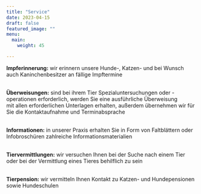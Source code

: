 ```yaml
---
title: "Service"
date: 2023-04-15
draft: false
featured_image: ""
menu:
  main:
    weight: 45

---
```



**Impferinnerung:** wir erinnern unsere Hunde-, Katzen- und bei Wunsch auch Kaninchenbesitzer an fällige Impftermine  
<br />

**Überweisungen:** sind bei ihrem Tier Spezialuntersuchungen oder -operationen erforderlich, werden Sie eine ausführliche Überweisung  
mit allen erforderlichen Unterlagen erhalten, außerdem übernehmen wir für Sie die Kontaktaufnahme und Terminabsprache  
<br />

**Informationen:** in unserer Praxis erhalten Sie in Form von Faltblättern oder Infobroschüren zahlreiche Informationsmaterialien  
<br />

**Tiervermittlungen:** wir versuchen Ihnen bei der Suche nach einem Tier oder bei der Vermittlung eines Tieres behilflich zu sein  
<br />

**Tierpension:** wir vermitteln Ihnen Kontakt zu Katzen- und Hundepensionen sowie Hundeschulen 
